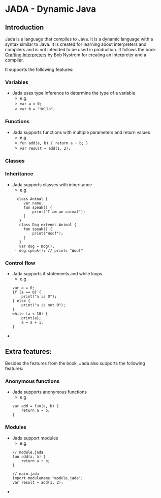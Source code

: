 # JADA - Dynamic Java
## Introduction
Jada is a language that compiles to Java. It is a dynamic language with a syntax similar to Java.
It is created for learning about interpreters and compilers and is not intended to be used in production. 
It follows the book [Crafting Interpreters](http://craftinginterpreters.com/) by Bob Nystrom for creating an interpreter and a compiler.

It supports the following features:
### Variables
- Jada uses type inference to determine the type of a variable
    - e.g. 
    - ```var a = 0; ```
    - ```var b = "Hello";```

### Functions
- Jada supports functions with multiple parameters and return values
    - e.g.
    - ``` fun add(a, b) { return a + b; }  ```
    - ``` var result = add(1, 2);  ```

### Classes

### Inheritance
- Jada supports classes with inheritance
    - e.g.
  ```
    class Animal {
       var name;
       fun speak() {
           print("I am an animal");
       }
     }
     class Dog extends Animal {
       fun speak() {
           print("Woof");
       }
     }
     var dog = Dog();
   - dog.speak(); // prints "Woof"
  ```
### Control flow
- Jada supports if statements and while loops
    - e.g.
    ```
    var a = 0;
    if (a == 0) {
        print("a is 0");
    } else {
        print("a is not 0");
    }
    while (a < 10) {
        print(a);
        a = a + 1;
    }
    ```
- 

## Extra features:
Besides the features from the book, Jada also supports the following features:
### Anonymous functions
- Jada supports anonymous functions
    - e.g.
    ```
    var add = fun(a, b) {
        return a + b;
    }
    ```
### Modules
- Jada support modules
    - e.g.
    ```
    // module.jada
    fun add(a, b) {
        return a + b;
    }
    ```
    ```
    // main.jada
    import modulename "module.jada";
    var result = add(1, 2);
    ```
- 